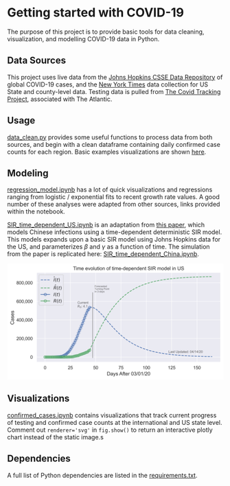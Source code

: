 # Getting started with COVID-19
The purpose of this project is to provide basic tools for data cleaning, visualization, and modelling COVID-19 data in Python.

## Data Sources
This project uses live data from the [Johns Hopkins CSSE Data Repository](https://github.com/CSSEGISandData/COVID-19) of global COVID-19 cases, and the [New York Times](https://github.com/nytimes/covid-19-data) data collection for US State and county-level data. Testing data is pulled from [The Covid Tracking Project](https://covidtracking.com/), associated with The Atlantic.

## Usage
[data_clean.py](data_clean.py) provides some useful functions to process data from both sources, and begin with a clean dataframe containing daily confirmed case counts for each region. Basic examples visualizations are shown [here](testing_viz.ipynb).

## Modeling
[regression_model.ipynb](regression_model.ipynb) has a lot of quick visualizations and regressions ranging from logistic / exponential fits to recent growth rate values. A good number of these analyses were adapted from other sources, links provided within the notebook.

[SIR_time_dependent_US.ipynb](SIR_time_dependent_US.ipynb) is an adaptation from [this paper](https://arxiv.org/abs/2003.00122), which models Chinese infections using a time-dependent deterministic SIR model. This models expands upon a basic SIR model using Johns Hopkins data for the US, and parameterizes $\beta$ and $\gamma$ as a function of time. The simulation from the paper is replicated here: [SIR_time_dependent_China.ipynb](SIR_time_dependent_China.ipynb).

![Infections vs. Recovered US Population (4.14.20)](images/SIR-US-2020-14-4.png)

## Visualizations
[confirmed_cases.ipynb](confirmed_cases.ipynb) contains visualizations that track current progress of testing and confirmed case counts at the international and US state level. Comment out `renderer='svg'` in `fig.show()` to return an interactive plotly chart instead of the static image.s

## Dependencies
A full list of Python dependencies are listed in the [requirements.txt](requirements.txt).
